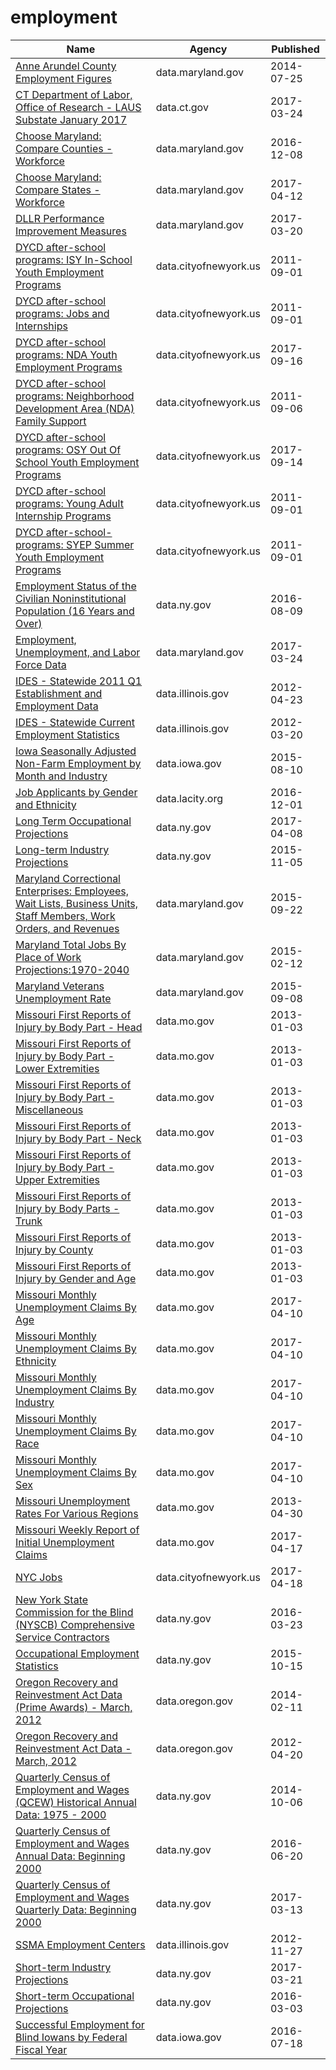# employment

Name | Agency | Published
---- | ---- | ---------
[Anne Arundel County Employment Figures](../datasets/8du4-um8y.md) | data.maryland.gov | 2014-07-25
[CT Department of Labor, Office of Research - LAUS Substate January 2017](../datasets/nfe2-aprv.md) | data.ct.gov | 2017-03-24
[Choose Maryland: Compare Counties - Workforce](../datasets/q7q7-usgm.md) | data.maryland.gov | 2016-12-08
[Choose Maryland: Compare States - Workforce](../datasets/5esm-neyf.md) | data.maryland.gov | 2017-04-12
[DLLR Performance Improvement Measures](../datasets/7m66-dvnt.md) | data.maryland.gov | 2017-03-20
[DYCD after-school programs: ISY In-School Youth Employment Programs](../datasets/56u9-ryj4.md) | data.cityofnewyork.us | 2011-09-01
[DYCD after-school programs: Jobs and Internships](../datasets/99br-frp6.md) | data.cityofnewyork.us | 2011-09-01
[DYCD after-school programs: NDA Youth Employment Programs](../datasets/mrxb-9w9v.md) | data.cityofnewyork.us | 2017-09-16
[DYCD after-school programs: Neighborhood Development Area (NDA) Family Support](../datasets/chv4-k4fa.md) | data.cityofnewyork.us | 2011-09-06
[DYCD after-school programs: OSY Out Of School Youth Employment Programs](../datasets/36hn-wea6.md) | data.cityofnewyork.us | 2017-09-14
[DYCD after-school programs: Young Adult Internship Programs](../datasets/73bd-vkmx.md) | data.cityofnewyork.us | 2011-09-01
[DYCD after-school-programs: SYEP Summer Youth Employment Programs](../datasets/q5x3-7piv.md) | data.cityofnewyork.us | 2011-09-01
[Employment Status of the Civilian Noninstitutional Population (16 Years and Over)](../datasets/wkup-gbbg.md) | data.ny.gov | 2016-08-09
[Employment, Unemployment, and Labor Force Data](../datasets/ub9y-b3wy.md) | data.maryland.gov | 2017-03-24
[IDES - Statewide 2011 Q1 Establishment and Employment Data](../datasets/2bv8-yz5z.md) | data.illinois.gov | 2012-04-23
[IDES - Statewide Current Employment Statistics](../datasets/6ep4-6yp4.md) | data.illinois.gov | 2012-03-20
[Iowa Seasonally Adjusted Non-Farm Employment by Month and Industry](../datasets/sxz8-4swt.md) | data.iowa.gov | 2015-08-10
[Job Applicants by Gender and Ethnicity](../datasets/mkf9-fagf.md) | data.lacity.org | 2016-12-01
[Long Term Occupational Projections](../datasets/pqm4-9qqb.md) | data.ny.gov | 2017-04-08
[Long-term Industry Projections](../datasets/b7d6-zygf.md) | data.ny.gov | 2015-11-05
[Maryland Correctional Enterprises: Employees, Wait Lists, Business Units, Staff Members, Work Orders, and Revenues](../datasets/mux9-y6mb.md) | data.maryland.gov | 2015-09-22
[Maryland Total Jobs By Place of Work Projections:1970-2040](../datasets/u5my-pdap.md) | data.maryland.gov | 2015-02-12
[Maryland Veterans Unemployment Rate](../datasets/prxf-ppu5.md) | data.maryland.gov | 2015-09-08
[Missouri First Reports of Injury by Body Part - Head](../datasets/tvgd-f4ks.md) | data.mo.gov | 2013-01-03
[Missouri First Reports of Injury by Body Part - Lower Extremities](../datasets/kadm-zhzb.md) | data.mo.gov | 2013-01-03
[Missouri First Reports of Injury by Body Part - Miscellaneous](../datasets/g5ud-am38.md) | data.mo.gov | 2013-01-03
[Missouri First Reports of Injury by Body Part - Neck](../datasets/v2fi-tjym.md) | data.mo.gov | 2013-01-03
[Missouri First Reports of Injury by Body Part - Upper Extremities](../datasets/r8ne-bg6j.md) | data.mo.gov | 2013-01-03
[Missouri First Reports of Injury by Body Parts - Trunk](../datasets/8gbc-na3a.md) | data.mo.gov | 2013-01-03
[Missouri First Reports of Injury by County](../datasets/p7xr-4mcb.md) | data.mo.gov | 2013-01-03
[Missouri First Reports of Injury by Gender and Age](../datasets/mcuk-295r.md) | data.mo.gov | 2013-01-03
[Missouri Monthly Unemployment Claims By Age](../datasets/5tqh-2x4m.md) | data.mo.gov | 2017-04-10
[Missouri Monthly Unemployment Claims By Ethnicity](../datasets/xm42-6a8n.md) | data.mo.gov | 2017-04-10
[Missouri Monthly Unemployment Claims By Industry](../datasets/cj66-t7xq.md) | data.mo.gov | 2017-04-10
[Missouri Monthly Unemployment Claims By Race](../datasets/cq57-7qrb.md) | data.mo.gov | 2017-04-10
[Missouri Monthly Unemployment Claims By Sex](../datasets/4v5t-4kqk.md) | data.mo.gov | 2017-04-10
[Missouri Unemployment Rates For Various Regions](../datasets/uaxb-77vv.md) | data.mo.gov | 2013-04-30
[Missouri Weekly Report of Initial Unemployment Claims](../datasets/qet9-8yam.md) | data.mo.gov | 2017-04-17
[NYC Jobs](../datasets/kpav-sd4t.md) | data.cityofnewyork.us | 2017-04-18
[New York State Commission for the Blind (NYSCB) Comprehensive Service Contractors](../datasets/gthh-7nri.md) | data.ny.gov | 2016-03-23
[Occupational Employment Statistics](../datasets/gkgz-nw24.md) | data.ny.gov | 2015-10-15
[Oregon Recovery and Reinvestment Act Data (Prime Awards) - March, 2012](../datasets/e6m7-jh27.md) | data.oregon.gov | 2014-02-11
[Oregon Recovery and Reinvestment Act Data - March, 2012](../datasets/q3a9-rf9x.md) | data.oregon.gov | 2012-04-20
[Quarterly Census of Employment and Wages (QCEW) Historical Annual Data: 1975 - 2000](../datasets/ej35-turb.md) | data.ny.gov | 2014-10-06
[Quarterly Census of Employment and Wages Annual Data: Beginning 2000](../datasets/shc7-xcbw.md) | data.ny.gov | 2016-06-20
[Quarterly Census of Employment and Wages Quarterly Data: Beginning 2000](../datasets/cwsm-2ns3.md) | data.ny.gov | 2017-03-13
[SSMA Employment Centers](../datasets/xwzt-wcgs.md) | data.illinois.gov | 2012-11-27
[Short-term Industry Projections](../datasets/mx4v-8962.md) | data.ny.gov | 2017-03-21
[Short-term Occupational Projections](../datasets/dyxu-i752.md) | data.ny.gov | 2016-03-03
[Successful Employment for Blind Iowans by Federal Fiscal Year](../datasets/twt2-zx5z.md) | data.iowa.gov | 2016-07-18

